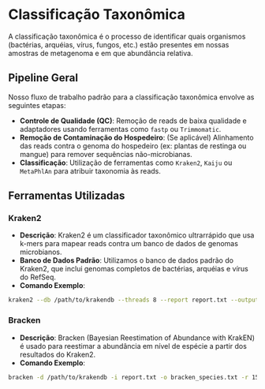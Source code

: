 # Classificação Taxonômica

A classificação taxonômica é o processo de identificar quais organismos (bactérias, arquéias, vírus, fungos, etc.) estão presentes em nossas amostras de metagenoma e em que abundância relativa.

## Pipeline Geral

Nosso fluxo de trabalho padrão para a classificação taxonômica envolve as seguintes etapas:

- **Controle de Qualidade (QC)**: Remoção de reads de baixa qualidade e adaptadores usando ferramentas como `fastp` ou `Trimmomatic`.
- **Remoção de Contaminação do Hospedeiro**: (Se aplicável) Alinhamento das reads contra o genoma do hospedeiro (ex: plantas de restinga ou mangue) para remover sequências não-microbianas.
- **Classificação**: Utilização de ferramentas como `Kraken2`, `Kaiju` ou `MetaPhlAn` para atribuir taxonomia às reads.

## Ferramentas Utilizadas

### Kraken2

- **Descrição**: Kraken2 é um classificador taxonômico ultrarrápido que usa k-mers para mapear reads contra um banco de dados de genomas microbianos.
- **Banco de Dados Padrão**: Utilizamos o banco de dados padrão do Kraken2, que inclui genomas completos de bactérias, arquéias e vírus do RefSeq.
- **Comando Exemplo**:

```bash
kraken2 --db /path/to/krakendb --threads 8 --report report.txt --output kraken.out paired_reads_1.fastq paired_reads_2.fastq
```

### Bracken

- **Descrição**: Bracken (Bayesian Reestimation of Abundance with KrakEN) é usado para reestimar a abundância em nível de espécie a partir dos resultados do Kraken2.
- **Comando Exemplo**:

```bash
bracken -d /path/to/krakendb -i report.txt -o bracken_species.txt -r 150 -l S
```

